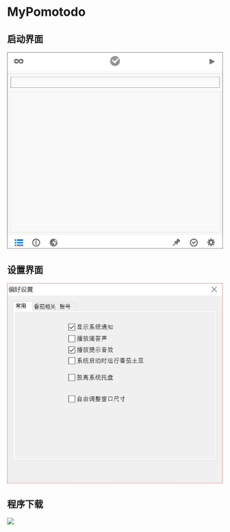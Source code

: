 # MyPomotodo

## 启动界面

![](/assets/8.jpg)

## 设置界面

![](/assets/9.jpg)

## 程序下载

![](/assets/MyPomotodo.ico)

